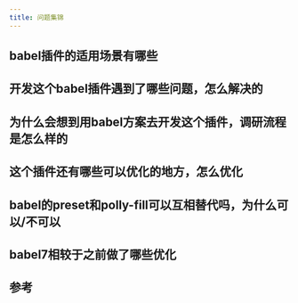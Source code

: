 ```yaml
---
title: 问题集锦
---
```


## babel插件的适用场景有哪些

## 开发这个babel插件遇到了哪些问题，怎么解决的

## 为什么会想到用babel方案去开发这个插件，调研流程是怎么样的

## 这个插件还有哪些可以优化的地方，怎么优化

## babel的preset和polly-fill可以互相替代吗，为什么可以/不可以

## babel7相较于之前做了哪些优化





## 参考


